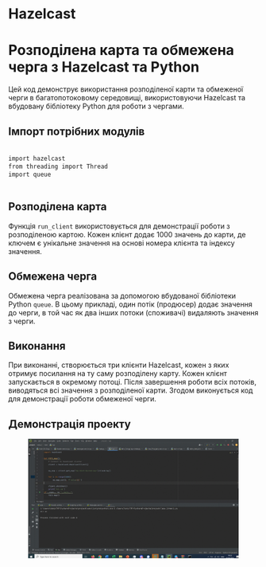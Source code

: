 # Hazelcast
<h1>Розподілена карта та обмежена черга з Hazelcast та Python</h1>

<p>Цей код демонструє використання розподіленої карти та обмеженої черги в багатопотоковому середовищі, використовуючи Hazelcast та вбудовану бібліотеку Python для роботи з чергами.</p>

<h2>Імпорт потрібних модулів</h2>

<pre>
<code>
import hazelcast
from threading import Thread
import queue
</code>
</pre>

<h2>Розподілена карта</h2>

<p>Функція <code>run_client</code> використовується для демонстрації роботи з розподіленою картою. Кожен клієнт додає 1000 значень до карти, де ключем є унікальне значення на основі номера клієнта та індексу значення.</p>

<h2>Обмежена черга</h2>

<p>Обмежена черга реалізована за допомогою вбудованої бібліотеки Python <code>queue</code>. В цьому прикладі, один потік (продюсер) додає значення до черги, в той час як два інших потоки (споживачі) видаляють значення з черги.</p>

<h2>Виконання</h2>

<p>При виконанні, створюється три клієнти Hazelcast, кожен з яких отримує посилання на ту саму розподілену карту. Кожен клієнт запускається в окремому потоці. Після завершення роботи всіх потоків, виводяться всі значення з розподіленої карти. Згодом виконується код для демонстрації роботи обмеженої черги.</p>
<h2>Демонстрація проекту</h2>
    <figure>
  <img src="https://github.com/mrotonik/mrotonik/blob/master/gif_to_2.gif" />
</figure>
